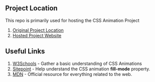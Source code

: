## Project Location

This repo is primarily used for hosting the CSS Animation Project

1. [Original Project Location](https://github.com/Akshay199456/100DaysOfCode/tree/master/Topics/CSS%20Animations/ProjectLoop)
2. [Hosted Project Website](https://akshay199456.github.io/100DaysOfCode-CSSAnimations/)

## Useful Links

1. [W3Schools](https://www.w3schools.com/css/css3_animations.asp) - Gather a basic understanding of CSS Animations
2. [Sitepoint](https://www.sitepoint.com/understanding-css-animation-fill-mode-property/) - Help understand the CSS animation **fill-mode** property.
3. [MDN](https://developer.mozilla.org/en-US/docs/Web/CSS/animation) - Official resource for everything related to the web.